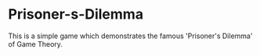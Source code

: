 # Prisoner-s-Dilemma
This is a simple game which demonstrates the famous 'Prisoner's Dilemma' of Game Theory.
